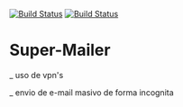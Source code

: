 [![Build Status](https://img.shields.io/badge/creado-HTML-red?logo=html5)]()
[![Build Status](https://img.shields.io/badge/creado-PHP-purple?logo=php)]()


# Super-Mailer

_ uso de vpn's

_ envio de e-mail masivo de forma incognita




